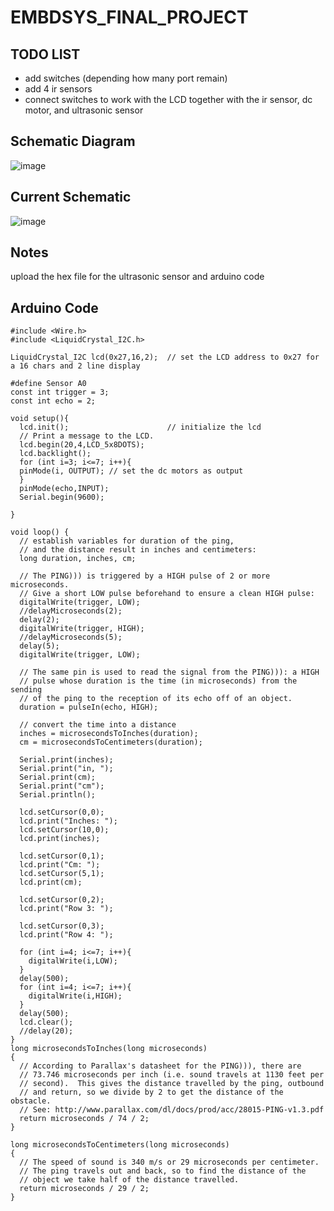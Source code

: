 # EMBDSYS_FINAL_PROJECT
## TODO LIST
- add switches (depending how many port remain)
- add 4 ir sensors
- connect switches to work with the LCD together with the ir sensor, dc motor, and ultrasonic sensor
## Schematic Diagram
![image](https://github.com/user-attachments/assets/2e8c4cbb-4da5-4ed9-bf49-a6cfd323f088)
## Current Schematic 
![image](https://github.com/user-attachments/assets/06d052f2-3cf7-48c2-9161-e728ff0e80bb)

## Notes
upload the hex file for the ultrasonic sensor and arduino code
## Arduino Code
```
#include <Wire.h> 
#include <LiquidCrystal_I2C.h>

LiquidCrystal_I2C lcd(0x27,16,2);  // set the LCD address to 0x27 for a 16 chars and 2 line display

#define Sensor A0
const int trigger = 3;
const int echo = 2;

void setup(){
  lcd.init();                      // initialize the lcd 
  // Print a message to the LCD.
  lcd.begin(20,4,LCD_5x8DOTS);
  lcd.backlight();
  for (int i=3; i<=7; i++){
  pinMode(i, OUTPUT); // set the dc motors as output
  }
  pinMode(echo,INPUT); 
  Serial.begin(9600);
  
}

void loop() {
  // establish variables for duration of the ping, 
  // and the distance result in inches and centimeters:
  long duration, inches, cm;

  // The PING))) is triggered by a HIGH pulse of 2 or more microseconds.
  // Give a short LOW pulse beforehand to ensure a clean HIGH pulse:
  digitalWrite(trigger, LOW);
  //delayMicroseconds(2);
  delay(2);
  digitalWrite(trigger, HIGH);
  //delayMicroseconds(5);
  delay(5);
  digitalWrite(trigger, LOW);

  // The same pin is used to read the signal from the PING))): a HIGH
  // pulse whose duration is the time (in microseconds) from the sending
  // of the ping to the reception of its echo off of an object.
  duration = pulseIn(echo, HIGH);

  // convert the time into a distance
  inches = microsecondsToInches(duration);
  cm = microsecondsToCentimeters(duration);

  Serial.print(inches);
  Serial.print("in, ");
  Serial.print(cm);
  Serial.print("cm");
  Serial.println();

  lcd.setCursor(0,0);
  lcd.print("Inches: ");
  lcd.setCursor(10,0);
  lcd.print(inches);

  lcd.setCursor(0,1);
  lcd.print("Cm: ");
  lcd.setCursor(5,1);
  lcd.print(cm);

  lcd.setCursor(0,2);
  lcd.print("Row 3: ");

  lcd.setCursor(0,3);
  lcd.print("Row 4: ");

  for (int i=4; i<=7; i++){
    digitalWrite(i,LOW);
  }
  delay(500);
  for (int i=4; i<=7; i++){
    digitalWrite(i,HIGH);
  }
  delay(500);
  lcd.clear();
  //delay(20);
}
long microsecondsToInches(long microseconds)
{
  // According to Parallax's datasheet for the PING))), there are
  // 73.746 microseconds per inch (i.e. sound travels at 1130 feet per
  // second).  This gives the distance travelled by the ping, outbound
  // and return, so we divide by 2 to get the distance of the obstacle.
  // See: http://www.parallax.com/dl/docs/prod/acc/28015-PING-v1.3.pdf
  return microseconds / 74 / 2;
}

long microsecondsToCentimeters(long microseconds)
{
  // The speed of sound is 340 m/s or 29 microseconds per centimeter.
  // The ping travels out and back, so to find the distance of the
  // object we take half of the distance travelled.
  return microseconds / 29 / 2;
}

```
